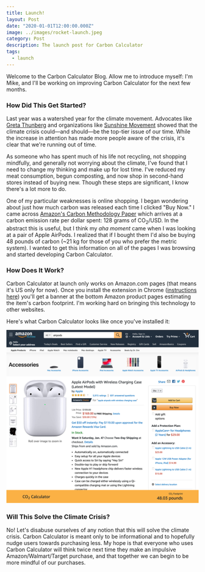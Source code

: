 ```yaml
---
title: Launch!
layout: Post
date: "2020-01-01T12:00:00.000Z"
image: ../images/rocket-launch.jpeg
category: Post
description: The launch post for Carbon Calculator
tags:
  - launch
---
```


Welcome to the Carbon Calculator Blog. Allow me to introduce myself: I'm Mike, and I'll be working on improving Carbon Calculator for the next few months.

### How Did This Get Started?

Last year was a watershed year for the climate movement. Advocates like [Greta Thunberg](https://twitter.com/GretaThunberg) and organizations like [Sunshine Movement](https://www.sunrisemovement.org) showed that the climate crisis could—and should—be the top-tier issue of our time. While the increase in attention has made more people aware of the crisis, it's clear that we're running out of time.

As someone who has spent much of his life not recycling, not shopping mindfully, and generally not worrying about the climate, I've found that I need to change my thinking and make up for lost time. I've reduced my meat consumption, begun composting, and now shop in second-hand stores instead of buying new. Though these steps are significant, I know there's a lot more to do.

One of my particular weaknesses is online shopping. I began wondering about just how much carbon was released each time I clicked "Buy Now." I came across [Amazon's Carbon Methodology Paper](https://d39w7f4ix9f5s9.cloudfront.net/a4/ad/b9eca67e4578b35e8f995c8b4f9c/amazon-carbon-methodology-september-2019.pdf) which arrives at a carbon emission rate per dollar spent: 128 grams of CO<sub>2</sub>/USD. In the abstract this is useful, but I think my _aha moment_ came when I was looking at a pair of Apple AirPods. I realized that if I bought them I'd also be buying 48 pounds of carbon (~21 kg for those of you who prefer the metric system). I wanted to get this information on all of the pages I was browsing and started developing Carbon Calculator.

### How Does It Work?

Carbon Calculator at launch only works on Amazon.com pages (that means it's US only for now). Once you install the extension in Chrome ([instructions here](/extension)) you'll get a banner at the bottom Amazon product pages estimating the item's carbon footprint. I'm working hard on bringing this technology to other websites.

Here's what Carbon Calculator looks like once you've installed it:

![Carbon Calculator Screenshot](../images/launch_amazon_screenshot.png)

### Will This Solve the Climate Crisis?

No! Let's disabuse ourselves of any notion that this will solve the climate crisis. Carbon Calculator is meant only to be informational and to hopefully nudge users towards purchasing less. My hope is that everyone who uses Carbon Calculator will think twice next time they make an impulsive Amazon/Walmart/Target purchase, and that together we can begin to be more mindful of our purchases.
